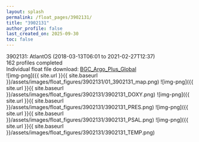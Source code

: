 ```yaml
---
layout: splash
permalink: /float_pages/3902131/
title: "3902131"
author_profile: false
last_created_on: 2025-09-30
toc: false
---
```

 
3902131: AtlantOS (2018-03-13T06:01 to 2021-02-27T12:37)\
162 profiles completed\
Individual float file download: [BGC_Argo_Plus_Global](https://ftp.soest.hawaii.edu/bgc_argo_plus/Individual_Floats/outliers_removed/3902131_Sprof_processed.nc)\
![img-png]({{ site.url }}{{ site.baseurl }}/assets/images/float_figures/3902131/01_3902131_map.png)
![img-png]({{ site.url }}{{ site.baseurl }}/assets/images/float_figures/3902131/3902131_DOXY.png)
![img-png]({{ site.url }}{{ site.baseurl }}/assets/images/float_figures/3902131/3902131_PRES.png)
![img-png]({{ site.url }}{{ site.baseurl }}/assets/images/float_figures/3902131/3902131_PSAL.png)
![img-png]({{ site.url }}{{ site.baseurl }}/assets/images/float_figures/3902131/3902131_TEMP.png)
